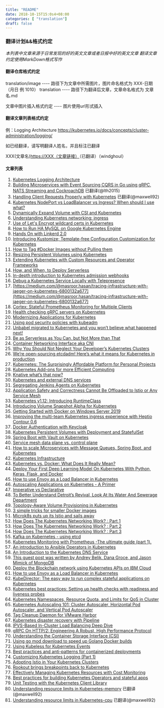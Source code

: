 ```yaml
--- 
title: "README" 
date: 2018-10-15T15:0s4+08:00
categories: [ "translation"]
draft: false
---
```

###  翻译计划&&格式约定

*本列表中文章来源于日常发现的好的英文文章或者日报中好的英文文章*
*翻译文章约定使用MarkDown格式写作*

#### 翻译仓库格式约定
translation/image ---- 路径下为文章中所需图片，图片命名格式为 XXX-日期（月日 例 1010）
translation ---- 路径下为翻译后文章，文章命名格式为 文章名.md

文章中图片插入格式约定 ---- 图片使用url形式插入
#### 翻译文章列表格式约定
例：Logging Architecture <https://kubernetes.io/docs/concepts/cluster-administration/logging/>

如已经翻译，请写明翻译人姓名，并且标注已翻译

XXX(文章名)<https://XXX（文章链接）>（已翻译）（windghoul）



#### 文章列表

1. [Kubernetes Logging Architecture](https://kubernetes.io/docs/concepts/cluster-administration/logging/)
2. [Building Microservices with Event Sourcing CQRS in Go using gRPC, NATS Streaming and CockroachDB](https://medium.com/@shijuvar/building-microservices-with-event-sourcing-cqrs-in-go-using-grpc-nats-streaming-and-cockroachdb-98) 已翻译(@lth2015)
3. [Handling Client Requests Properly with Kubernetes](https://freecontent.manning.com/handling-client-requests-properly-with-kubernetes/) 已翻译(@maxwell92)
4. [Kubernetes NodePort vs LoadBalancer vs Ingress? When should I use what?](https://medium.com/google-cloud/kubernetes-nodeport-vs-loadbalancer-vs-ingress-when-should-i-use-what-922f010849e0)
5. [Dynamically Expand Volume with CSI and Kubernetes](https://kubernetes.io/blog/2018/08/02/dynamically-expand-volume-with-csi-and-kubernetes/)
6. [Understanding Kubernetes networking: ingress](https://medium.com/google-cloud/understanding-kubernetes-networking-ingress-1bc341c84078)
7. [Use of Let's Encrypt wildcard certs in Kubernetes](https://rimusz.net/lets-encrypt-wildcard-certs-in-kubernetes/)
8. [How to Run HA MySQL on Google Kubernetes Engine](https://portworx.com/run-ha-mysql-google-kubernetes-engine/)
9. [Hands On with Linkerd 2.0](https://kubernetes.io/blog/2018/09/18/hands-on-with-linkerd-2.0/)
10. [Introducing Kustomize; Template-free Configuration Customization for Kubernetes](https://kubernetes.io/blog/2018/05/29/introducing-kustomize-template-free-configuration-customization-for-kubernetes/)
11. [How to Tag #Docker Images without Pulling them](https://dille.name/blog/2018/09/20/how-to-tag-docker-images-without-pulling-them/)
12. [Resizing Persistent Volumes using Kubernetes](https://kubernetes.io/blog/2018/07/12/resizing-persistent-volumes-using-kubernetes/) 
13. [Extending Kubernetes with Custom Resources and Operator Frameworks](https://speakerdeck.com/ianlewis/extending-kubernetes-with-custom-resources-and-operator-frameworks)
14. [How, and When, to Deploy Serverless](https://thenewstack.io/how-and-when-to-deploy-serverless/)
15. [In-depth introduction to Kubernetes admission webhooks](https://banzaicloud.com/blog/k8s-admission-webhooks/)
16. [Debug a Kubernetes Service Locally with Telepresence](https://articles.microservices.com/debug-a-kubernetes-service-locally-with-telepresence-675eb6e94b09)
17. [https://medium.com/@masroor.hasan/tracing-infrastructure-with-jaeger-on-kubernetes-6800132a677](https://medium.com/@masroor.hasan/tracing-infrastructure-with-jaeger-on-kubernetes-6800132a677)
18. [Cortex: Stateful Prometheus Monitoring for Multiple Clients](https://thenewstack.io/cortex-stateful-prometheus-monitoring-for-multiple-clients/)
19. [Health checking gRPC servers on Kubernetes](https://kubernetes.io/blog/2018/10/01/health-checking-grpc-servers-on-kubernetes/)
20. [Modernizing Applications for Kubernetes](https://www.digitalocean.com/community/tutorials/modernizing-applications-for-kubernetes)
21. [Using pod security policies with kubeadm](https://pmcgrath.net/using-pod-security-policies-with-kubeadm)
22. [Unbabel migrated to Kubernetes and you won’t believe what happened next!](https://medium.com/unbabel/unbabel-migrated-to-kubernetes-and-you-wont-believe-what-happened-next-b39f082def1c) 
23. [Be as Serverless as You Can, but Not More than That](https://dzone.com/articles/be-as-serverless-as-you-can-but-not-more-than-that)
24. [Container Networking Interface aka CNI](https://medium.com/@vikram.fugro/container-networking-interface-aka-cni-bdfe23f865cf)
25. [Why You Should Not Neglect Your Developer’s Kubernetes Clusters](https://itnext.io/why-you-should-not-neglect-your-developers-kubernetes-clusters-a658c8ca0e78)
26. [We’re open-sourcing etcdadm! Here’s what it means for Kubernetes in production](https://platform9.com/blog/were-open-sourcing-etcdadm-heres-what-it-means-for-kubernetes-in-production/)
27. [Kubernetes: The Surprisingly Affordable Platform for Personal Projects](http://www.doxsey.net/blog/kubernetes--the-surprisingly-affordable-platform-for-personal-projects)
28. [Kubernetes Add-ons for more Efficient Computing](https://akomljen.com/kubernetes-add-ons-for-more-efficient-computing/)
29. [Knative what’s that now?](https://medium.com/@grapesfrog/knative-whats-that-now-65041e585d3d)
30. [Kubernetes and external DNS services](https://banzaicloud.com/blog/k8s-external-dns-route53/)
31. [Segregating Jenkins Agents on Kubernetes](https://medium.com/@kmadel/segregating-jenkins-agents-on-kubernetes-b2fa9c471423)
32. [Application Safety and Correctness Cannot Be Offloaded to Istio or Any Service Mesh](http://blog.christianposta.com/microservices/application-safety-and-correctness-cannot-be-offloaded-to-istio-or-any-service-mesh/)
33. [Kubernetes v1.12: Introducing RuntimeClass](https://kubernetes.io/blog/2018/10/10/kubernetes-v1.12-introducing-runtimeclass/)
34. [Introducing Volume Snapshot Alpha for Kubernetes](https://kubernetes.io/blog/2018/10/09/introducing-volume-snapshot-alpha-for-kubernetes/)
35. [Getting Started with Docker on Windows Server 2019](https://blog.sixeyed.com/getting-started-with-docker-on-windows-server-2019/)
36. [Improving the multi-team Kubernetes ingress experience with Heptio Contour 0.6](https://blog.heptio.com/improving-the-multi-team-kubernetes-ingress-experience-with-heptio-contour-0-6-55ae0c0cadef)
37. [Docker Authentication with Keycloak](https://developers.redhat.com/blog/2017/10/31/docker-authentication-keycloak/)
38. [Kubernetes Persistent Volumes with Deployment and StatefulSet](https://akomljen.com/kubernetes-persistent-volumes-with-deployment-and-statefulset/)
39. [Spring Boot with Vault on Kubernetes](https://banzaicloud.com/blog/vault-java-spotguide/)
40. [Service mesh data plane vs. control plane](https://blog.envoyproxy.io/service-mesh-data-plane-vs-control-plane-2774e720f7fc)
41. [How to scale Microservices with Message Queues, Spring Boot, and Kubernetes](https://medium.freecodecamp.org/how-to-scale-microservices-with-message-queues-spring-boot-and-kubernetes-f691b7ba3acf)
42. [Kubernetes Infrastructure](https://docs.okd.io/latest/architecture/infrastructure_components/kubernetes_infrastructure.htmn)
43. [Kubernetes vs. Docker: What Does It Really Mean?](https://www.sumologic.com/blog/devops/kubernetes-vs-docker/)
44. [Deploy Your First Deep Learning Model On Kubernetes With Python, Keras, Flask, and Docker](https://medium.com/analytics-vidhya/deploy-your-first-deep-learning-model-on-kubernetes-with-python-keras-flask-and-docker-575dc07d9e76)
45. [How to use Envoy as a Load Balancer in Kubernetes](https://blog.markvincze.com/how-to-use-envoy-as-a-load-balancer-in-kubernetes/)
46. [Autoscaling Applications on Kubernetes - A Primer](https://blog.tomkerkhove.be/2018/10/08/autoscaling-applications-on-kubernetes-a-primer/)
47. [Imperative vs Declarative](https://medium.com/@dominik.tornow/imperative-vs-declarative-8abc7dcae82e)
48. [To Better Understand Detroit’s Revival, Look At Its Water And Sewerage Department](https://www.forbes.com/sites/oracle/2018/10/09/to-better-understand-detroits-revival-look-at-its-water-and-sewerage-department/#23dd6326d63e)
49. [Topology-Aware Volume Provisioning in Kubernetes](https://kubernetes.io/blog/2018/10/11/topology-aware-volume-provisioning-in-kubernetes/)
50. [3 simple tricks for smaller Docker images](https://medium.com/skills-matter/3-simple-tricks-for-smaller-docker-images-cf2760645621)
51. [Microk8s puts up its Istio and sails away](https://itnext.io/microk8s-puts-up-its-istio-and-sails-away-104c5a16c3c2)
52. [How Does The Kubernetes Networking Work? : Part 1](https://www.level-up.one/kubernetes-networking-pods-levelup/)
53. [How Does The Kubernetes Networking Work? : Part 2](https://www.level-up.one/kubernetes-networking-series-two/)
54. [How Does The Kubernetes Networking Work? : Part 3](https://www.level-up.one/kubernetes-networking-3-level-up/)
55. [Kafka on Kubernetes - using etcd](https://banzaicloud.com/blog/kafka-on-etcd/)
56. [Kubernetes Monitoring with Prometheus -The ultimate guide (part 1).](https://sysdig.com/blog/kubernetes-monitoring-prometheus/)
57. [An introduction to Ansible Operators in Kubernetes](https://opensource.com/article/18/10/ansible-operators-kubernetes)
58. [An Introduction to the Kubernetes DNS Service](https://www.digitalocean.com/community/tutorials/an-introduction-to-the-kubernetes-dns-service)
59. [This guest post was written by Andrey Belik, Dana Groce, and Jason Mimick of MongoDB](https://blog.openshift.com/mongodb-kubernetes-operator/#.W8Y7ugmdw4A.twitter)
60. [Deploy the Blockchain network using Kubernetes APIs on IBM Cloud](https://github.com/IBM/blockchain-network-on-kubernetes)
61. [How to use Envoy as a Load Balancer in Kubernetes](https://blog.markvincze.com/how-to-use-envoy-as-a-load-balancer-in-kubernetes/)
62. [KubeDirector: The easy way to run complex stateful applications on Kubernetes](https://kubernetes.io/blog/2018/10/03/kubedirector-the-easy-way-to-run-complex-stateful-applications-on-kubernetes/)
63. [Kubernetes best practices: Setting up health checks with readiness and liveness probes](https://cloud.google.com/blog/products/gcp/kubernetes-best-practices-setting-up-health-checks-with-readiness-and-liveness-probes)
64. [Kubernetes Namespaces, Resource Quota, and Limits for QoS in Cluster](https://blog.couchbase.com/kubernetes-namespaces-resource-quota-limits-qos-cluster/)
65. [Kubernetes Autoscaling 101: Cluster Autoscaler, Horizontal Pod Autoscaler, and Vertical Pod Autoscaler](https://medium.com/magalix/kubernetes-autoscaling-101-cluster-autoscaler-horizontal-pod-autoscaler-and-vertical-pod-2a441d9ad231)
66. [Tag Cleanup Daemon for VMware Harbor](https://github.com/HylandSoftware/Harbor.Tagd)
67. [Kubernetes disaster recovery with Pipeline](https://banzaicloud.com/blog/k8s-disaster-recovery/)
68. [IPVS-Based In-Cluster Load Balancing Deep Dive](https://kubernetes.io/blog/2018/07/09/ipvs-based-in-cluster-load-balancing-deep-dive/)
69. [gRPC On HTTP/2: Engineering A Robust, High Performance Protocol](https://www.cncf.io/blog/2018/08/31/grpc-on-http-2-engineering-a-robust-high-performance-protocol/)
70. [Understanding the Container Storage Interface (CSI)](https://medium.com/google-cloud/understanding-the-container-storage-interface-csi-ddbeb966a3b)
71. [Using go mod download to speed up Golang Docker builds](https://medium.com/@petomalina/using-go-mod-download-to-speed-up-golang-docker-builds-707591336888)
72. [Using Kubeless for Kubernetes Events](https://leebriggs.co.uk/blog/2018/10/16/using-kubeless-for-kubernetes-events.html)
73. [Best practices and anti-patterns for containerized deployments](https://techbeacon.com/best-practices-anti-patterns-containerized-deployments)
74. [Customizing Kubernetes Logging (Part 1)](https://medium.com/uptime-99/adopting-istio-in-your-kubernetes-clusters-a3e28ed6f4b7)
75. [Adopting Istio in Your Kubernetes Clusters](https://medium.com/uptime-99/adopting-istio-in-your-kubernetes-clusters-a3e28ed6f4b7)
76. [Rookout brings breakpoints back to Kubernetes](https://www.rookout.com/pr/rookout_brings_breakpoints_back_to-_kubernetes)
77. [Effectively Managing Kubernetes Resources with Cost Monitoring](https://medium.com/kubecost/effectively-managing-kubernetes-with-cost-monitoring-96b54464e419)
78. [Best practices for building Kubernetes Operators and stateful apps](https://cloud.google.com/blog/products/containers-kubernetes/best-practices-for-building-kubernetes-operators-and-stateful-apps)
79. [Unit Testing with the Kubernetes Client Library](https://matt-rickard.com/kubernetes-unit-testing/)
80. [Understanding resource limits in Kubernetes-memory](https://medium.com/@betz.mark/understanding-resource-limits-in-kubernetes-memory-6b41e9a955f9) 已翻译(@maxwell92)
81. [Understanding resource limits in Kubernetes-cpu](https://medium.com/@betz.mark/understanding-resource-limits-in-kubernetes-memory-6b41e9a955f://medium.com/@betz.mark/understanding-resource-limits-in-kubernetes-cpu-time-9eff74d3161b) 已翻译(@maxwell92)
